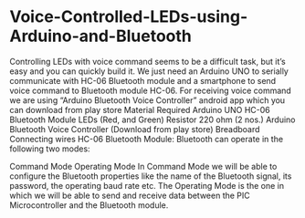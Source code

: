 # Voice-Controlled-LEDs-using-Arduino-and-Bluetooth
Controlling LEDs with voice command seems to be a difficult task, but it’s easy and you can quickly build it. We just need an Arduino UNO to serially communicate with HC-06 Bluetooth module and a smartphone to send voice command to Bluetooth module HC-06. For receiving voice command we are using “Arduino Bluetooth Voice Controller” android app which you can download from play store
Material Required
Arduino UNO
HC-06 Bluetooth Module
LEDs (Red, and Green)
Resistor 220 ohm (2 nos.)
Arduino Bluetooth Voice Controller (Download from play store)
Breadboard
Connecting wires
HC-06 Bluetooth Module:
Bluetooth can operate in the following two modes:

Command Mode
Operating Mode
In Command Mode we will be able to configure the Bluetooth properties like the name of the Bluetooth signal, its password, the operating baud rate etc. The Operating Mode is the one in which we will be able to send and receive data between the PIC Microcontroller and the Bluetooth module.

